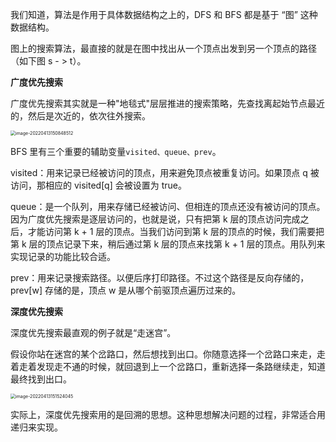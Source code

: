 我们知道，算法是作用于具体数据结构之上的，DFS 和 BFS 都是基于 “图” 这种数据结构。

图上的搜索算法，最直接的就是在图中找出从一个顶点出发到另一个顶点的路径（如下图 s - > t）。



**广度优先搜索**

广度优先搜索其实就是一种"地毯式"层层推进的搜索策略，先查找离起始节点最近的，然后是次近的，依次往外搜索。

<img src="C:\Users\64554\AppData\Roaming\Typora\typora-user-images\image-20220413150848512.png" alt="image-20220413150848512" style="zoom: 50%;" />

BFS 里有三个重要的辅助变量`visited、queue、prev`。

visited：用来记录已经被访问的顶点，用来避免顶点被重复访问。如果顶点 q 被访问，那相应的 visited[q] 会被设置为 true。

queue：是一个队列，用来存储已经被访问、但相连的顶点还没有被访问的顶点。因为广度优先搜索是逐层访问的，也就是说，只有把第 k 层的顶点访问完成之后，才能访问第 k + 1 层的顶点。当我们访问到第 k 层的顶点的时候，我们需要把第 k 层的顶点记录下来，稍后通过第 k 层的顶点来找第 k + 1 层的顶点。用队列来实现记录的功能比较合适。

prev：用来记录搜索路径。以便后序打印路径。不过这个路径是反向存储的，prev[w] 存储的是，顶点 w 是从哪个前驱顶点遍历过来的。























**深度优先搜索**

深度优先搜索最直观的例子就是“走迷宫”。

假设你站在迷宫的某个岔路口，然后想找到出口。你随意选择一个岔路口来走，走着走着发现走不通的时候，就回退到上一个岔路口，重新选择一条路继续走，知道最终找到出口。

<img src="C:\Users\64554\AppData\Roaming\Typora\typora-user-images\image-20220413151524045.png" alt="image-20220413151524045" style="zoom:50%;" />

实际上，深度优先搜索用的是回溯的思想。这种思想解决问题的过程，非常适合用递归来实现。

























